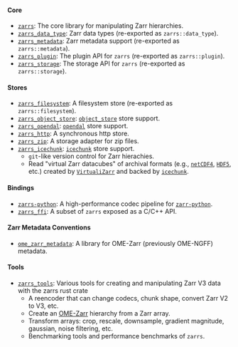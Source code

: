 #### Core
- [`zarrs`]: The core library for manipulating Zarr hierarchies.
- [`zarrs_data_type`]: Zarr data types (re-exported as `zarrs::data_type`).
- [`zarrs_metadata`]: Zarr metadata support (re-exported as `zarrs::metadata`).
- [`zarrs_plugin`]: The plugin API for `zarrs` (re-exported as `zarrs::plugin`).
- [`zarrs_storage`]: The storage API for `zarrs` (re-exported as `zarrs::storage`).

#### Stores
- [`zarrs_filesystem`]: A filesystem store (re-exported as `zarrs::filesystem`).
- [`zarrs_object_store`]: [`object_store`] store support.
- [`zarrs_opendal`]: [`opendal`] store support.
- [`zarrs_http`]: A synchronous http store.
- [`zarrs_zip`]: A storage adapter for zip files.
- [`zarrs_icechunk`]: [`icechunk`] store support.
  - `git`-like version control for Zarr hierachies.
  - Read "virtual Zarr datacubes" of archival formats (e.g., [`netCDF4`](https://www.unidata.ucar.edu/software/netcdf/), [`HDF5`](https://www.hdfgroup.org/solutions/hdf5/), etc.) created by [`VirtualiZarr`](https://github.com/zarr-developers/VirtualiZarr) and backed by [`icechunk`].

#### Bindings
- [`zarrs-python`]: A high-performance codec pipeline for [`zarr-python`].
- [`zarrs_ffi`]: A subset of `zarrs` exposed as a C/C++ API.

#### Zarr Metadata Conventions
- [`ome_zarr_metadata`]: A library for OME-Zarr (previously OME-NGFF) metadata.

#### Tools
- [`zarrs_tools`]: Various tools for creating and manipulating Zarr V3 data with the zarrs rust crate
  - A reencoder that can change codecs, chunk shape, convert Zarr V2 to V3, etc.
  - Create an [OME-Zarr] hierarchy from a Zarr array.
  - Transform arrays: crop, rescale, downsample, gradient magnitude, gaussian, noise filtering, etc.
  - Benchmarking tools and performance benchmarks of `zarrs`.

[`zarrs`]: https://docs.rs/zarrs/latest/zarrs/
[`zarrs_data_type`]: https://docs.rs/zarrs_data_type/latest/zarrs_data_type/
[`zarrs_metadata`]: https://docs.rs/zarrs_metadata/latest/zarrs_metadata/
[`zarrs_plugin`]: https://docs.rs/zarrs_plugin/latest/zarrs_plugin/
[`zarrs_storage`]: https://docs.rs/zarrs_storage/latest/zarrs_storage/
[`zarrs_filesystem`]: https://docs.rs/zarrs_filesystem/latest/zarrs_filesystem/
[`zarrs_http`]: https://docs.rs/zarrs_http/latest/zarrs_http/
[`zarrs_object_store`]: https://docs.rs/zarrs_object_store/latest/zarrs_object_store/
[`zarrs_opendal`]: https://docs.rs/zarrs_opendal/latest/zarrs_opendal/
[`zarrs_zip`]: https://docs.rs/zarrs_zip/latest/zarrs_zip/
[`zarrs_icechunk`]: https://docs.rs/zarrs_icechunk/latest/zarrs_icechunk/
[`zarrs_ffi`]: https://docs.rs/zarrs_ffi/latest/zarrs_ffi/
[`zarrs-python`]: https://github.com/ilan-gold/zarrs-python
[`zarr-python`]: https://github.com/zarr-developers/zarr-python
[`zarrs_tools`]: https://docs.rs/zarrs_tools/latest/zarrs_tools/
[`ome_zarr_metadata`]: https://docs.rs/ome_zarr_metadata/latest/ome_zarr_metadata/
[`object_store`]: https://docs.rs/object_store/latest/object_store/
[`opendal`]: https://docs.rs/opendal/latest/opendal/
[`icechunk`]: https://github.com/earth-mover/icechunk

[OME-Zarr]: https://ngff.openmicroscopy.org/latest/
